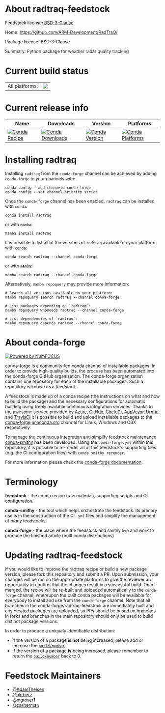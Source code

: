 About radtraq-feedstock
=======================

Feedstock license: [BSD-3-Clause](https://github.com/conda-forge/radtraq-feedstock/blob/main/LICENSE.txt)

Home: https://github.com/ARM-Development/RadTraQ/

Package license: BSD-3-Clause

Summary: Python package for weather radar quality tracking

Current build status
====================


<table><tr><td>All platforms:</td>
    <td>
      <a href="https://dev.azure.com/conda-forge/feedstock-builds/_build/latest?definitionId=21270&branchName=main">
        <img src="https://dev.azure.com/conda-forge/feedstock-builds/_apis/build/status/radtraq-feedstock?branchName=main">
      </a>
    </td>
  </tr>
</table>

Current release info
====================

| Name | Downloads | Version | Platforms |
| --- | --- | --- | --- |
| [![Conda Recipe](https://img.shields.io/badge/recipe-radtraq-green.svg)](https://anaconda.org/conda-forge/radtraq) | [![Conda Downloads](https://img.shields.io/conda/dn/conda-forge/radtraq.svg)](https://anaconda.org/conda-forge/radtraq) | [![Conda Version](https://img.shields.io/conda/vn/conda-forge/radtraq.svg)](https://anaconda.org/conda-forge/radtraq) | [![Conda Platforms](https://img.shields.io/conda/pn/conda-forge/radtraq.svg)](https://anaconda.org/conda-forge/radtraq) |

Installing radtraq
==================

Installing `radtraq` from the `conda-forge` channel can be achieved by adding `conda-forge` to your channels with:

```
conda config --add channels conda-forge
conda config --set channel_priority strict
```

Once the `conda-forge` channel has been enabled, `radtraq` can be installed with `conda`:

```
conda install radtraq
```

or with `mamba`:

```
mamba install radtraq
```

It is possible to list all of the versions of `radtraq` available on your platform with `conda`:

```
conda search radtraq --channel conda-forge
```

or with `mamba`:

```
mamba search radtraq --channel conda-forge
```

Alternatively, `mamba repoquery` may provide more information:

```
# Search all versions available on your platform:
mamba repoquery search radtraq --channel conda-forge

# List packages depending on `radtraq`:
mamba repoquery whoneeds radtraq --channel conda-forge

# List dependencies of `radtraq`:
mamba repoquery depends radtraq --channel conda-forge
```


About conda-forge
=================

[![Powered by
NumFOCUS](https://img.shields.io/badge/powered%20by-NumFOCUS-orange.svg?style=flat&colorA=E1523D&colorB=007D8A)](https://numfocus.org)

conda-forge is a community-led conda channel of installable packages.
In order to provide high-quality builds, the process has been automated into the
conda-forge GitHub organization. The conda-forge organization contains one repository
for each of the installable packages. Such a repository is known as a *feedstock*.

A feedstock is made up of a conda recipe (the instructions on what and how to build
the package) and the necessary configurations for automatic building using freely
available continuous integration services. Thanks to the awesome service provided by
[Azure](https://azure.microsoft.com/en-us/services/devops/), [GitHub](https://github.com/),
[CircleCI](https://circleci.com/), [AppVeyor](https://www.appveyor.com/),
[Drone](https://cloud.drone.io/welcome), and [TravisCI](https://travis-ci.com/)
it is possible to build and upload installable packages to the
[conda-forge](https://anaconda.org/conda-forge) [anaconda.org](https://anaconda.org/)
channel for Linux, Windows and OSX respectively.

To manage the continuous integration and simplify feedstock maintenance
[conda-smithy](https://github.com/conda-forge/conda-smithy) has been developed.
Using the ``conda-forge.yml`` within this repository, it is possible to re-render all of
this feedstock's supporting files (e.g. the CI configuration files) with ``conda smithy rerender``.

For more information please check the [conda-forge documentation](https://conda-forge.org/docs/).

Terminology
===========

**feedstock** - the conda recipe (raw material), supporting scripts and CI configuration.

**conda-smithy** - the tool which helps orchestrate the feedstock.
                   Its primary use is in the construction of the CI ``.yml`` files
                   and simplify the management of *many* feedstocks.

**conda-forge** - the place where the feedstock and smithy live and work to
                  produce the finished article (built conda distributions)


Updating radtraq-feedstock
==========================

If you would like to improve the radtraq recipe or build a new
package version, please fork this repository and submit a PR. Upon submission,
your changes will be run on the appropriate platforms to give the reviewer an
opportunity to confirm that the changes result in a successful build. Once
merged, the recipe will be re-built and uploaded automatically to the
`conda-forge` channel, whereupon the built conda packages will be available for
everybody to install and use from the `conda-forge` channel.
Note that all branches in the conda-forge/radtraq-feedstock are
immediately built and any created packages are uploaded, so PRs should be based
on branches in forks and branches in the main repository should only be used to
build distinct package versions.

In order to produce a uniquely identifiable distribution:
 * If the version of a package **is not** being increased, please add or increase
   the [``build/number``](https://docs.conda.io/projects/conda-build/en/latest/resources/define-metadata.html#build-number-and-string).
 * If the version of a package **is** being increased, please remember to return
   the [``build/number``](https://docs.conda.io/projects/conda-build/en/latest/resources/define-metadata.html#build-number-and-string)
   back to 0.

Feedstock Maintainers
=====================

* [@AdamTheisen](https://github.com/AdamTheisen/)
* [@akrherz](https://github.com/akrherz/)
* [@mgrover1](https://github.com/mgrover1/)
* [@zssherman](https://github.com/zssherman/)

